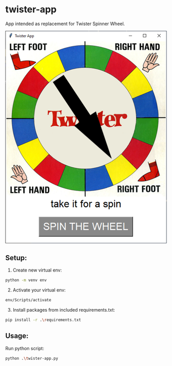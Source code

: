 # twister-app
App intended as replacement for Twister Spinner Wheel.

![alt text](https://github.com/dawmro/twister-app/blob/main/images/screen_shot.png?raw=true)

## Setup:
1. Create new virtual env:
``` sh
python -m venv env
```
2. Activate your virtual env:
``` sh
env/Scripts/activate
```
3. Install packages from included requirements.txt:
``` sh
pip install -r .\requirements.txt
```


## Usage:
Run python script:
``` sh
python .\twister-app.py
```
